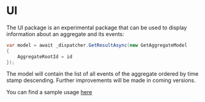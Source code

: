 # UI

The UI package is an experimental package that can be used to display information about an aggregate and its events:

```C#
var model = await _dispatcher.GetResultAsync(new GetAggregateModel
{
    AggregateRootId = id
});
```

The model will contain the list of all events of the aggregate ordered by time stamp descending.
Further improvements will be made in coming versions.

You can find a sample usage [here](https://github.com/lucabriguglia/Kledex/blob/master/samples/Kledex.Sample.EventSourcing/Pages/Edit.cshtml.cs)
